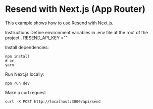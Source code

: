 # Resend with Next.js (App Router)
This example shows how to use Resend with Next.js.


Instructions
Define environment variables in .env file at the root of the project . RESEND_API_KEY =""

Install dependencies:
```
npm install
# or
yarn
```

Run Next.js locally:
```
npm run dev
```
Make a curl request
```
curl -X POST http://localhost:3000/api/send
```
